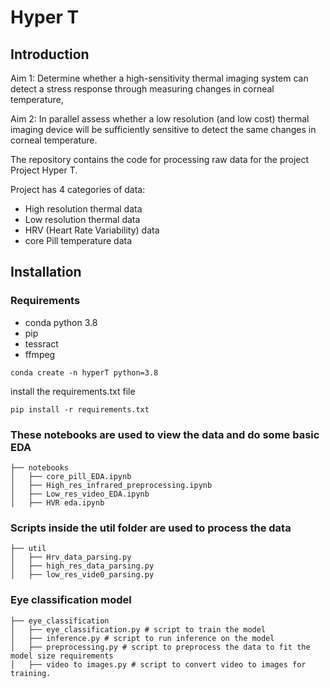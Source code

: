 # Hyper T


## Introduction

Aim 1: Determine whether a high-sensitivity thermal imaging system can detect a stress response through measuring changes in corneal temperature, 

Aim 2: In parallel assess whether a low resolution (and low cost) thermal imaging device will be sufficiently sensitive to detect the same changes in corneal temperature.


The repository contains the code for processing raw data for the project Project Hyper T.

Project has 4 categories of data:
- High resolution thermal data 
- Low resolution thermal data
- HRV (Heart Rate Variability) data
- core Pill temperature data


## Installation

### Requirements
- conda python 3.8
- pip
- tessract
- ffmpeg

```angular2html
conda create -n hyperT python=3.8
```

install the requirements.txt file

```angular2html
pip install -r requirements.txt
```
### These notebooks are used to view the data and do some basic EDA

```
├── notebooks
│   ├── core_pill_EDA.ipynb
│   ├── High_res_infrared_preprocessing.ipynb
│   ├── Low_res_video_EDA.ipynb
│   ├── HVR eda.ipynb

``` 
### Scripts inside the util folder are used to process the data

```
├── util
│   ├── Hrv_data_parsing.py
│   ├── high_res_data_parsing.py
│   ├── low_res_vide0_parsing.py

```

### Eye classification model

```
├── eye_classification
│   ├── eye_classification.py # script to train the model
│   ├── inference.py # script to run inference on the model
│   ├── preprocessing.py # script to preprocess the data to fit the model size requirements
│   ├── video to images.py # script to convert video to images for training. 
